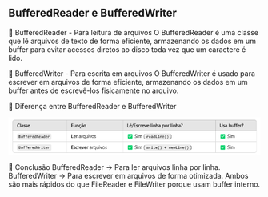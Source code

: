 ## BufferedReader e BufferedWriter


📌 BufferedReader - Para leitura de arquivos
O BufferedReader é uma classe que lê arquivos de texto de forma eficiente,
armazenando os dados em um buffer para evitar acessos diretos ao disco toda vez que um caractere é lido.

📌 BufferedWriter - Para escrita em arquivos
O BufferedWriter é usado para escrever em arquivos de forma eficiente,
armazenando os dados em um buffer antes de escrevê-los fisicamente no arquivo.

📌 Diferença entre BufferedReader e BufferedWriter

![img.png](img.png)

📌 Conclusão
BufferedReader → Para ler arquivos linha por linha.
BufferedWriter → Para escrever em arquivos de forma otimizada.
Ambos são mais rápidos do que FileReader e FileWriter porque usam buffer interno.